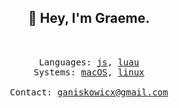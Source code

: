 <div align="center">
  <h2>👋 Hey, I'm Graeme.</h2>
  <samp>
    <br>
    <br>
    Languages:
    <a href="https://developer.mozilla.org/en-US/docs/Web/JavaScript">js</a>,
    <a href="https://luau.org/">luau</a>
    <br>
    Systems:
    <a href="https://www.apple.com/ca/macos/">macOS</a>,
    <a href="https://www.debian.org/">linux</a>
    <br>
    <br>
    Contact:
    <a href="mailto:ganiskowicx@gmail.com">ganiskowicx@gmail.com</a><br>
  </samp>
</div>